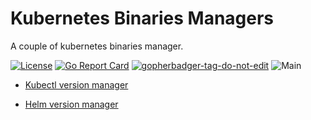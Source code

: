 # Kubernetes Binaries Managers
A couple of kubernetes binaries manager.

[![License](https://img.shields.io/github/license/little-angry-clouds/kubernetes-binaries-managers.svg)](https://github.com/little-angry-clouds/kubernetes-binaries-managers/blob/master/LICENSE)
[![Go Report Card](https://goreportcard.com/badge/github.com/little-angry-clouds/kubernetes-binaries-managers)](https://goreportcard.com/report/github.com/little-angry-clouds/kubernetes-binaries-managers)
<a href='https://github.com/jpoles1/gopherbadger' target='_blank'>![gopherbadger-tag-do-not-edit](https://img.shields.io/badge/Go%20Coverage-17%25-brightgreen.svg?longCache=true&style=flat)</a>
![Main](https://github.com/little-angry-clouds/kubernetes-binaries-managers/workflows/Main/badge.svg)

- [Kubectl version manager](./kbenv/README.md)

- [Helm version manager](./helmenv/README.md)
